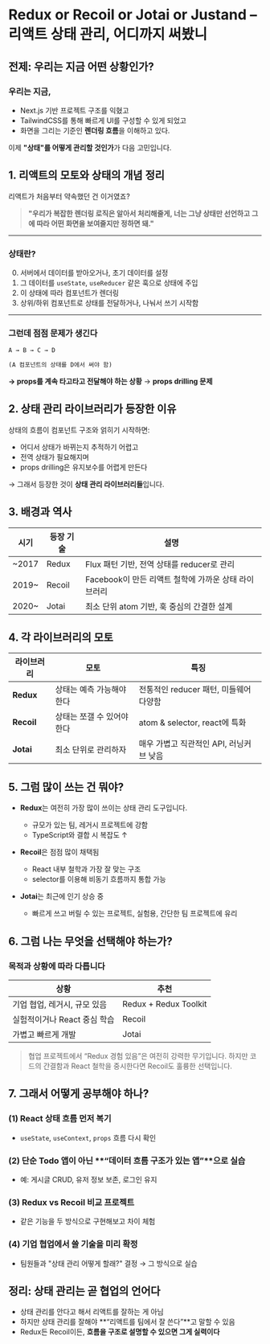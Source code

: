 # Redux or Recoil or Jotai or Justand – 리액트 상태 관리, 어디까지 써봤니

## 전제: 우리는 지금 어떤 상황인가?

### 우리는 지금,

- Next.js 기반 프로젝트 구조를 익혔고
- TailwindCSS를 통해 빠르게 UI를 구성할 수 있게 되었고
- 화면을 그리는 기준인 **렌더링 흐름**을 이해하고 있다.

이제 **"상태"를 어떻게 관리할 것인가**가 다음 고민입니다.

## 1. 리액트의 모토와 상태의 개념 정리

리액트가 처음부터 약속했던 건 이거였죠?

> **"우리가 복잡한 렌더링 로직은 알아서 처리해줄게,
> 너는 그냥 상태만 선언하고 그에 따라 어떤 화면을 보여줄지만 정하면 돼."**

---

### 상태란?

0. 서버에서 데이터를 받아오거나, 초기 데이터를 설정
1. 그 데이터를 `useState`, `useReducer` 같은 훅으로 상태에 주입
2. 이 상태에 따라 컴포넌트가 렌더링
3. 상위/하위 컴포넌트로 상태를 전달하거나, 나눠서 쓰기 시작함

---

### 그런데 점점 문제가 생긴다

```txt
A → B → C → D

(A 컴포넌트의 상태를 D에서 써야 함)
```

**→ props를 계속 타고타고 전달해야 하는 상황**
→ **props drilling 문제**

## 2. 상태 관리 라이브러리가 등장한 이유

상태의 흐름이 컴포넌트 구조와 얽히기 시작하면:

- 어디서 상태가 바뀌는지 추적하기 어렵고
- 전역 상태가 필요해지며
- props drilling은 유지보수를 어렵게 만든다

→ 그래서 등장한 것이 **상태 관리 라이브러리들**입니다.

## 3. 배경과 역사

| 시기   | 등장 기술 | 설명                                                 |
| ------ | --------- | ---------------------------------------------------- |
| \~2017 | Redux     | Flux 패턴 기반, 전역 상태를 reducer로 관리           |
| 2019\~ | Recoil    | Facebook이 만든 리액트 철학에 가까운 상태 라이브러리 |
| 2020\~ | Jotai     | 최소 단위 atom 기반, 훅 중심의 간결한 설계           |

## 4. 각 라이브러리의 모토

| 라이브러리 | 모토                       | 특징                                    |
| ---------- | -------------------------- | --------------------------------------- |
| **Redux**  | 상태는 예측 가능해야 한다  | 전통적인 reducer 패턴, 미들웨어 다양함  |
| **Recoil** | 상태는 쪼갤 수 있어야 한다 | atom & selector, react에 특화           |
| **Jotai**  | 최소 단위로 관리하자       | 매우 가볍고 직관적인 API, 러닝커브 낮음 |

## 5. 그럼 많이 쓰는 건 뭐야?

- **Redux**는 여전히 가장 많이 쓰이는 상태 관리 도구입니다.

  - 규모가 있는 팀, 레거시 프로젝트에 강함
  - TypeScript와 결합 시 복잡도 ↑

- **Recoil**은 점점 많이 채택됨

  - React 내부 철학과 가장 잘 맞는 구조
  - selector를 이용해 비동기 흐름까지 통합 가능

- **Jotai**는 최근에 인기 상승 중

  - 빠르게 쓰고 버릴 수 있는 프로젝트, 실험용, 간단한 팀 프로젝트에 유리

## 6. 그럼 나는 무엇을 선택해야 하는가?

### 목적과 상황에 따라 다릅니다

| 상황                         | 추천                  |
| ---------------------------- | --------------------- |
| 기업 협업, 레거시, 규모 있음 | Redux + Redux Toolkit |
| 실험적이거나 React 중심 학습 | Recoil                |
| 가볍고 빠르게 개발           | Jotai                 |

> 협업 프로젝트에서 “Redux 경험 있음”은 여전히 강력한 무기입니다.
> 하지만 코드의 간결함과 React 철학을 중시한다면 Recoil도 훌륭한 선택입니다.

## 7. 그래서 어떻게 공부해야 하나?

### (1) React 상태 흐름 먼저 복기

- `useState`, `useContext`, `props` 흐름 다시 확인

### (2) 단순 Todo 앱이 아닌 **“데이터 흐름 구조가 있는 앱”**으로 실습

- 예: 게시글 CRUD, 유저 정보 보존, 로그인 유지

### (3) Redux vs Recoil 비교 프로젝트

- 같은 기능을 두 방식으로 구현해보고 차이 체험

### (4) 기업 협업에서 쓸 기술을 미리 확정

- 팀원들과 "상태 관리 어떻게 할래?" 결정 → 그 방식으로 실습

## 정리: 상태 관리는 곧 협업의 언어다

- 상태 관리를 안다고 해서 리액트를 잘하는 게 아님
- 하지만 상태 관리를 잘해야 **“리액트를 팀에서 잘 쓴다”**고 말할 수 있음
- Redux든 Recoil이든, **흐름을 구조로 설명할 수 있으면 그게 실력이다**
